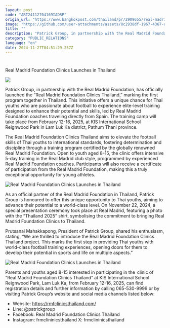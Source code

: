 ```yaml
---
layout: post
code: "ART24112704169IADRP"
origin_url: "https://www.bangkokpost.com/thailand/pr/2909655/real-madrid-foundation-clinics-launches-in-thailand-"
image: "https://github.com/user-attachments/assets/8c2938df-1967-4367-a388-57a2cbf46bf9"
title: ""
description: "Patrick Group, in partnership with the Real Madrid Foundation, has officially launched the “Real Madrid Foundation Clinics Thailand,” marking the first program together in Thailand. This initiative offers a unique chance for Thai youths who are passionate about football to experience elite-level training designed to enhance their potential and skills, led by Real Madrid Foundation coaches traveling directly from Spain. The training camp will take place from February 12-16, 2025, at KIS International School Reignwood Park in Lam Luk Ka district, Pathum Thani province."
category: "PUBLIC_RELATIONS"
language: "en"
date: 2024-11-27T04:51:29.257Z
---
```


# 

Real Madrid Foundation Clinics Launches in Thailand

![](https://github.com/user-attachments/assets/aa13bc56-7974-4b16-98dc-a584fbdac4b0)

Patrick Group, in partnership with the Real Madrid Foundation, has officially launched the “Real Madrid Foundation Clinics Thailand,” marking the first program together in Thailand. This initiative offers a unique chance for Thai youths who are passionate about football to experience elite-level training designed to enhance their potential and skills, led by Real Madrid Foundation coaches traveling directly from Spain. The training camp will take place from February 12-16, 2025, at KIS International School Reignwood Park in Lam Luk Ka district, Pathum Thani province.

The Real Madrid Foundation Clinics Thailand aims to elevate the football skills of Thai youths to international standards, fostering determination and discipline through a training program certified by the globally renowned Real Madrid Foundation. Open to youth aged 8-15, the clinic offers intensive 5-day training in the Real Madrid club style, programmed by experienced Real Madrid Foundation coaches. Participants will also receive a certificate of participation from the Real Madrid Foundation, making this a truly exceptional opportunity for young athletes. 

![Real Madrid Foundation Clinics Launches in Thailand ](https://github.com/user-attachments/assets/afd78db3-bd37-4fd0-b05d-413c95229a14)

As an official partner of the Real Madrid Foundation in Thailand, Patrick Group is honoured to offer this unique opportunity to Thai youths, aiming to advance their potential to a world-class level. On November 22, 2024, a special presentation ceremony took place at Real Madrid, featuring a photo with the “Thailand 2025” shirt, symbolising the commitment to bringing Real Madrid Foundation Clinics to Thailand. 

Prutsanai Mahakkapong, President of Patrick Group, shared his enthusiasm, stating, “We are thrilled to introduce the Real Madrid Foundation Clinics Thailand project. This marks the first step in providing Thai youths with world-class football training experiences, opening doors for them to develop their potential in sports and life on multiple aspects.” 

![Real Madrid Foundation Clinics Launches in Thailand ](https://github.com/user-attachments/assets/f4902dd6-d89a-44d9-a530-eab1deeebe31)

Parents and youths aged 8-15 interested in participating in the  clinic of “Real Madrid Foundation Clinics Thailand” at KIS International School Reignwood Park, Lam Luk Ka, from February 12-16, 2025, can find registration details and further information by calling 065-530-9999 or by visiting Patrick Group’s website and social media channels listed below: 

*   Website: https://rmfclinicsthailand.com/
*   Line: @patrickgroup
*   Facebook: Real Madrid Foundation Clinics Thailand
*   Instagram: frmclininicsthailand X: frmclininicsthailand